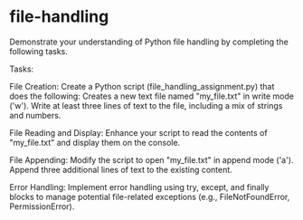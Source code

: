 # file-handling

Demonstrate your understanding of Python file handling by completing the following tasks.

Tasks:

File Creation:
Create a Python script (file_handling_assignment.py) that does the following:
Creates a new text file named "my_file.txt" in write mode ('w').
Write at least three lines of text to the file, including a mix of strings and numbers.

File Reading and Display:
Enhance your script to read the contents of "my_file.txt" and display them on the console.

File Appending:
Modify the script to open "my_file.txt" in append mode ('a').
Append three additional lines of text to the existing content.

Error Handling:
Implement error handling using try, except, and finally blocks to manage potential file-related exceptions (e.g., FileNotFoundError, PermissionError).
